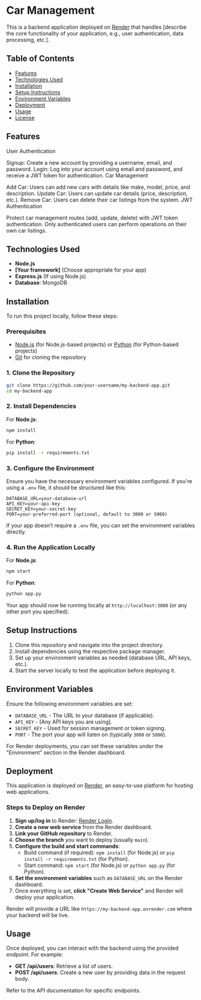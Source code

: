 
# Car Management 

This is a backend application deployed on [Render](https://render.com/) that handles [describe the core functionality of your application, e.g., user authentication, data processing, etc.].

## Table of Contents
- [Features](#features)
- [Technologies Used](#technologies-used)
- [Installation](#installation)
- [Setup Instructions](#setup-instructions)
- [Environment Variables](#environment-variables)
- [Deployment](#deployment)
- [Usage](#usage)
- [License](#license)

## Features

User Authentication

Signup: Create a new account by providing a username, email, and password.
Login: Log into your account using email and password, and receive a JWT token for authentication.
Car Management

Add Car: Users can add new cars with details like make, model, price, and description.
Update Car: Users can update car details (price, description, etc.).
Remove Car: Users can delete their car listings from the system.
JWT Authentication

Protect car management routes (add, update, delete) with JWT token authentication.
Only authenticated users can perform operations on their own car listings.

## Technologies Used

- **Node.js**
- **[Your framework]** (Choose appropriate for your app)
- **Express.js** (If using Node.js)
- **Database**: MongoDB

## Installation

To run this project locally, follow these steps:

### Prerequisites

- [Node.js](https://nodejs.org/) (for Node.js-based projects) or [Python](https://www.python.org/) (for Python-based projects)
- [Git](https://git-scm.com/) for cloning the repository

### 1. Clone the Repository

```bash
git clone https://github.com/your-username/my-backend-app.git
cd my-backend-app
```

### 2. Install Dependencies

For **Node.js**:

```bash
npm install
```

For **Python**:

```bash
pip install -r requirements.txt
```

### 3. Configure the Environment

Ensure you have the necessary environment variables configured. If you're using a `.env` file, it should be structured like this:

```
DATABASE_URL=your-database-url
API_KEY=your-api-key
SECRET_KEY=your-secret-key
PORT=your-preferred-port (optional, default to 3000 or 5000)
```

If your app doesn’t require a `.env` file, you can set the environment variables directly.

### 4. Run the Application Locally

For **Node.js**:

```bash
npm start
```

For **Python**:

```bash
python app.py
```

Your app should now be running locally at `http://localhost:3000` (or any other port you specified).

## Setup Instructions

1. Clone this repository and navigate into the project directory.
2. Install dependencies using the respective package manager.
3. Set up your environment variables as needed (database URL, API keys, etc.).
4. Start the server locally to test the application before deploying it.

## Environment Variables

Ensure the following environment variables are set:

- `DATABASE_URL` - The URL to your database (if applicable).
- `API_KEY` - [Any API keys you are using].
- `SECRET_KEY` - Used for session management or token signing.
- `PORT` - The port your app will listen on (typically `3000` or `5000`).

For Render deployments, you can set these variables under the "Environment" section in the Render dashboard.

## Deployment

This application is deployed on [Render](https://render.com/), an easy-to-use platform for hosting web applications.

### Steps to Deploy on Render

1. **Sign up/log in** to Render: [Render Login](https://dashboard.render.com/).
2. **Create a new web service** from the Render dashboard.
3. **Link your GitHub repository** to Render.
4. **Choose the branch** you want to deploy (usually `main`).
5. **Configure the build and start commands**:
    - Build command (if required): `npm install` (for Node.js) or `pip install -r requirements.txt` (for Python).
    - Start command: `npm start` (for Node.js) or `python app.py` (for Python).
6. **Set the environment variables** such as `DATABASE_URL` on the Render dashboard.
7. Once everything is set, **click "Create Web Service"** and Render will deploy your application.

Render will provide a URL like `https://my-backend-app.onrender.com` where your backend will be live.

## Usage

Once deployed, you can interact with the backend using the provided endpoint. For example:

- **GET /api/users**: Retrieve a list of users.
- **POST /api/users**: Create a new user by providing data in the request body.

Refer to the API documentation for specific endpoints.


```
